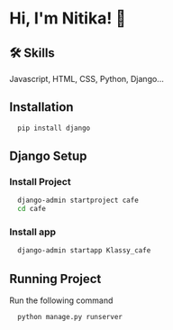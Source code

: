 
# Hi, I'm Nitika! 👋


## 🛠 Skills
Javascript, HTML, CSS, Python, Django...


## Installation
    
```bash
  pip install django
```
## Django Setup

### Install Project
```bash
  django-admin startproject cafe
  cd cafe
```
### Install app
```bash
  django-admin startapp Klassy_cafe
```
## Running Project

Run the following command

```bash
  python manage.py runserver
```


